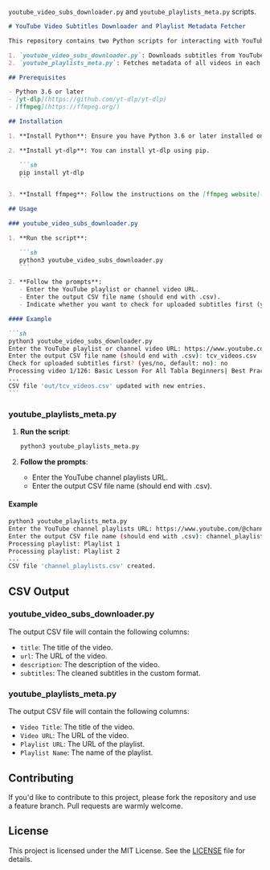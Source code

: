 `youtube_video_subs_downloader.py` and `youtube_playlists_meta.py` scripts.

````markdown
# YouTube Video Subtitles Downloader and Playlist Metadata Fetcher

This repository contains two Python scripts for interacting with YouTube:

1. `youtube_video_subs_downloader.py`: Downloads subtitles from YouTube videos in a playlist or channel, converts them to a custom format, and saves the details in a CSV file.
2. `youtube_playlists_meta.py`: Fetches metadata of all videos in each playlist of a YouTube channel and saves the details in a CSV file.

## Prerequisites

- Python 3.6 or later
- [yt-dlp](https://github.com/yt-dlp/yt-dlp)
- [ffmpeg](https://ffmpeg.org/)

## Installation

1. **Install Python**: Ensure you have Python 3.6 or later installed on your machine. You can download it from the [official website](https://www.python.org/downloads/).

2. **Install yt-dlp**: You can install yt-dlp using pip.

   ```sh
   pip install yt-dlp
   ```

3. **Install ffmpeg**: Follow the instructions on the [ffmpeg website](https://ffmpeg.org/download.html) to install it on your system.

## Usage

### youtube_video_subs_downloader.py

1. **Run the script**:

   ```sh
   python3 youtube_video_subs_downloader.py
   ```

2. **Follow the prompts**:
   - Enter the YouTube playlist or channel video URL.
   - Enter the output CSV file name (should end with .csv).
   - Indicate whether you want to check for uploaded subtitles first (yes/no, default: no).

#### Example

```sh
python3 youtube_video_subs_downloader.py
Enter the YouTube playlist or channel video URL: https://www.youtube.com/@Tcv941/videos
Enter the output CSV file name (should end with .csv): tcv_videos.csv
Check for uploaded subtitles first? (yes/no, default: no): no
Processing video 1/126: Basic Lesson For All Tabla Beginners| Best Practice Bol | Clear Your Sound & Laya | (https://www.youtube.com/watch?v=maOzQ-sCK2o)
...
CSV file 'out/tcv_videos.csv' updated with new entries.
```
````

### youtube_playlists_meta.py

1. **Run the script**:

   ```sh
   python3 youtube_playlists_meta.py
   ```

2. **Follow the prompts**:
   - Enter the YouTube channel playlists URL.
   - Enter the output CSV file name (should end with .csv).

#### Example

```sh
python3 youtube_playlists_meta.py
Enter the YouTube channel playlists URL: https://www.youtube.com/@channelname/playlists
Enter the output CSV file name (should end with .csv): channel_playlists.csv
Processing playlist: Playlist 1
Processing playlist: Playlist 2
...
CSV file 'channel_playlists.csv' created.
```

## CSV Output

### youtube_video_subs_downloader.py

The output CSV file will contain the following columns:

- `title`: The title of the video.
- `url`: The URL of the video.
- `description`: The description of the video.
- `subtitles`: The cleaned subtitles in the custom format.

### youtube_playlists_meta.py

The output CSV file will contain the following columns:

- `Video Title`: The title of the video.
- `Video URL`: The URL of the video.
- `Playlist URL`: The URL of the playlist.
- `Playlist Name`: The name of the playlist.

## Contributing

If you'd like to contribute to this project, please fork the repository and use a feature branch. Pull requests are warmly welcome.

## License

This project is licensed under the MIT License. See the [LICENSE](LICENSE) file for details.

```

```
